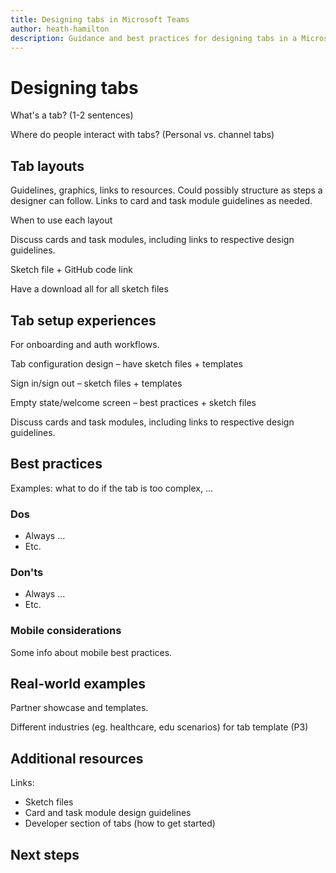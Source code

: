```yaml
---
title: Designing tabs in Microsoft Teams
author: heath-hamilton
description: Guidance and best practices for designing tabs in a Microsoft Teams app.
---
```

# Designing tabs

What's a tab? (1-2 sentences)
 
Where do people interact with tabs? (Personal vs. channel tabs)

## Tab layouts

Guidelines, graphics, links to resources. Could possibly structure as steps a designer can follow. Links to card and task module guidelines as needed.

When to use each layout  

Discuss cards and task modules, including links to respective design guidelines.

Sketch file + GitHub code link  

Have a download all for all sketch files  

## Tab setup experiences

For onboarding and auth workflows.

Tab configuration design – have sketch files + templates

Sign in/sign out – sketch files + templates

Empty state/welcome screen – best practices + sketch files

Discuss cards and task modules, including links to respective design guidelines.

## Best practices

Examples: what to do if the tab is too complex, ...

### Dos

* Always ...
* Etc.

### Don'ts

* Always ...
* Etc.

### Mobile considerations

Some info about mobile best practices.

## Real-world examples

Partner showcase and templates.

Different industries (eg. healthcare, edu scenarios) for tab template (P3)

## Additional resources

Links:

* Sketch files
* Card and task module design guidelines
* Developer section of tabs (how to get started)

## Next steps

